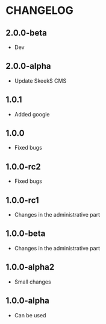 CHANGELOG
==============

2.0.0-beta
-----------------
  * Dev
  
2.0.0-alpha
-----------------
  * Update SkeekS CMS
  
1.0.1
-----------------
  * Added google

1.0.0
-----------------
  * Fixed bugs

1.0.0-rc2
-----------------
  * Fixed bugs

1.0.0-rc1
-----------------
  * Changes in the administrative part

1.0.0-beta
-----------------
  * Changes in the administrative part

1.0.0-alpha2
-----------------
  * Small changes

1.0.0-alpha
-----------------
  * Can be used
